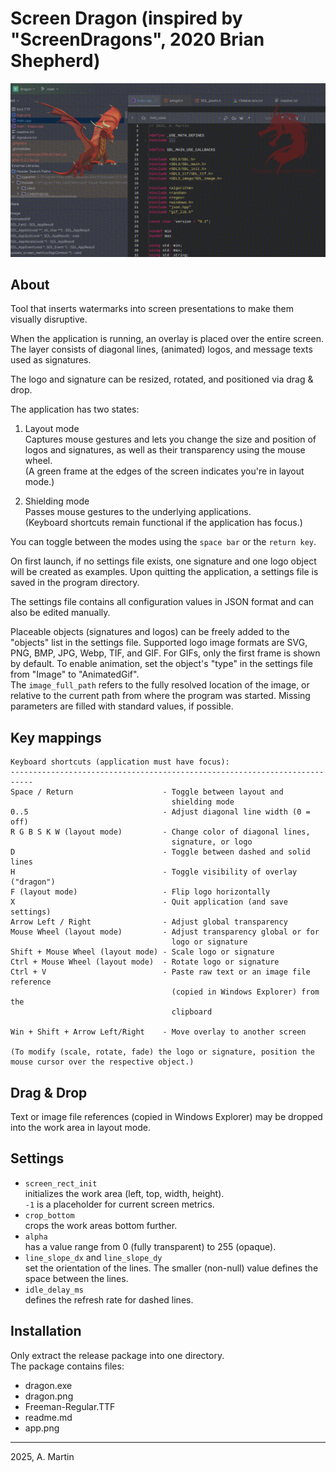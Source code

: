 Screen Dragon (inspired by "ScreenDragons", 2020 Brian Shepherd)
===========================================================================

![Main App](app.png)

About
-----
Tool that inserts watermarks into screen presentations to make them visually disruptive.

When the application is running, an overlay is placed over the entire screen. The layer consists of diagonal lines, 
(animated) logos, and message texts used as signatures.

The logo and signature can be resized, rotated, and positioned via drag & drop.

The application has two states:  

1. Layout mode  
   Captures mouse gestures and lets you change the size and position of logos and signatures, as well as their 
   transparency using the mouse wheel.  
   (A green frame at the edges of the screen indicates you're in layout mode.)

2. Shielding mode  
   Passes mouse gestures to the underlying applications.  
   (Keyboard shortcuts remain functional if the application has focus.)

You can toggle between the modes using the `space bar` or the `return key`.

On first launch, if no settings file exists, one signature and one logo object will be created as examples. 
Upon quitting the application, a settings file is saved in the program directory.  

The settings file contains all configuration values in JSON format and can also be edited manually.  

Placeable objects (signatures and logos) can be freely added to the "objects" list in the settings file. 
Supported logo image formats are SVG, PNG, BMP, JPG, Webp, TIF, and GIF. For GIFs, only the first frame is 
shown by default. To enable animation, set the object's "type" in the settings file from "Image" to "AnimatedGif".  
The `image_full_path` refers to the fully resolved location of the image, or relative to the current path from 
where the program was started. Missing parameters are filled with standard values, if possible.


Key mappings
------------
```
Keyboard shortcuts (application must have focus):
---------------------------------------------------------------------------
Space / Return                    - Toggle between layout and 
                                    shielding mode
0..5                              - Adjust diagonal line width (0 = off)
R G B S K W (layout mode)         - Change color of diagonal lines, 
                                    signature, or logo
D                                 - Toggle between dashed and solid lines
H                                 - Toggle visibility of overlay ("dragon")
F (layout mode)                   - Flip logo horizontally
X                                 - Quit application (and save settings)
Arrow Left / Right                - Adjust global transparency
Mouse Wheel (layout mode)         - Adjust transparency global or for
                                    logo or signature
Shift + Mouse Wheel (layout mode) - Scale logo or signature
Ctrl + Mouse Wheel (layout mode)  - Rotate logo or signature
Ctrl + V                          - Paste raw text or an image file reference
                                    (copied in Windows Explorer) from the
                                    clipboard

Win + Shift + Arrow Left/Right    - Move overlay to another screen

(To modify (scale, rotate, fade) the logo or signature, position the 
mouse cursor over the respective object.)
```


Drag & Drop
-----------
Text or image file references (copied in Windows Explorer) may be dropped into the work area in layout mode.


Settings
--------
- `screen_rect_init`  
  initializes the work area (left, top, width, height).  
  `-1` is a placeholder for current screen metrics.  
- `crop_bottom`  
  crops the work areas bottom further.  
- `alpha`  
  has a value range from 0 (fully transparent) to 255 (opaque).  
- `line_slope_dx` and `line_slope_dy`  
  set the orientation of the lines. The smaller (non-null) value defines the space between the lines.  
- `idle_delay_ms`  
  defines the refresh rate for dashed lines.  


Installation
------------
Only extract the release package into one directory.  
The package contains files:
- dragon.exe
- dragon.png
- Freeman-Regular.TTF
- readme.md
- app.png

---
2025, A. Martin
